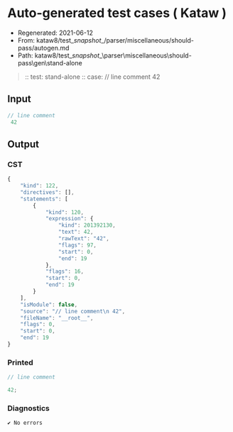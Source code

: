 # Auto-generated test cases ( Kataw )
- Regenerated: 2021-06-12
- From: kataw8/test\__snapshot__/parser/miscellaneous/should-pass/autogen.md
- Path: kataw8/test\__snapshot__\parser\miscellaneous\should-pass\gen\stand-alone
> :: test: stand-alone
> :: case: // line comment
>           42
## Input

`````js
// line comment
 42
`````
## Output

### CST

```javascript
{
    "kind": 122,
    "directives": [],
    "statements": [
        {
            "kind": 120,
            "expression": {
                "kind": 201392130,
                "text": 42,
                "rawText": "42",
                "flags": 97,
                "start": 0,
                "end": 19
            },
            "flags": 16,
            "start": 0,
            "end": 19
        }
    ],
    "isModule": false,
    "source": "// line comment\n 42",
    "fileName": "__root__",
    "flags": 0,
    "start": 0,
    "end": 19
}
```

### Printed

```javascript
// line comment

42;
```

### Diagnostics

```javascript
✔ No errors
```

